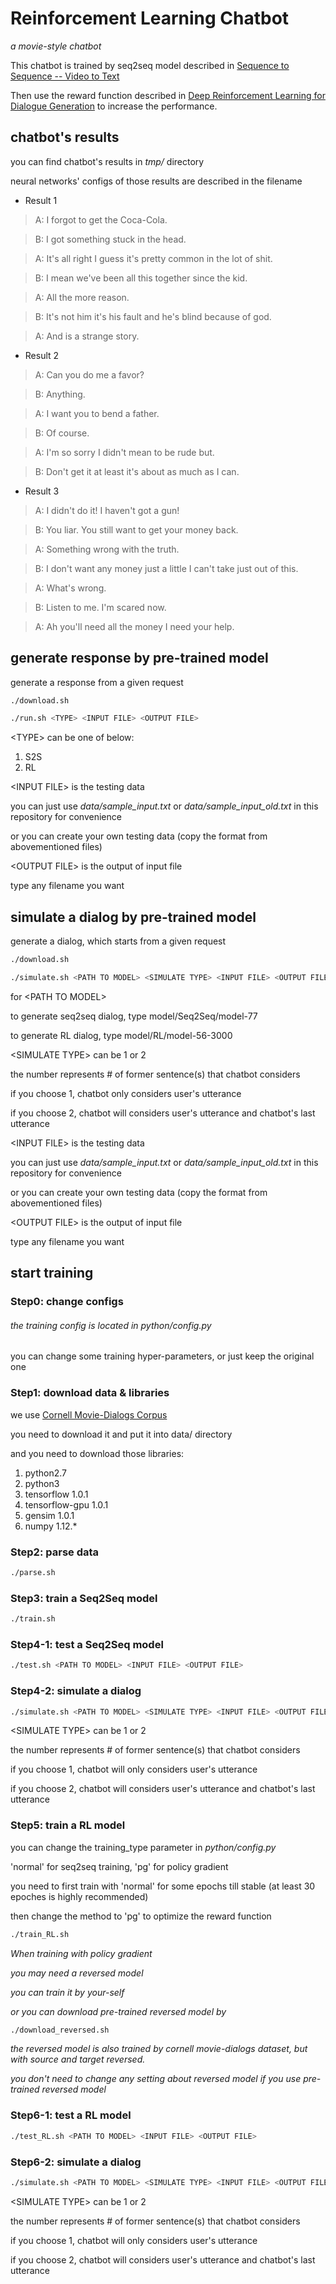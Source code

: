 # Reinforcement Learning Chatbot
*a movie-style chatbot*

This chatbot is trained by seq2seq model described in [Sequence to Sequence -- Video to Text](https://arxiv.org/abs/1505.00487)

Then use the reward function described in [Deep Reinforcement Learning for Dialogue Generation](https://arxiv.org/abs/1606.01541) to increase the performance.

## chatbot's results
you can find chatbot's results in *tmp/* directory

neural networks' configs of those results are described in the filename

* Result 1
>A: I forgot to get the Coca-Cola.

>B: I got something stuck in the head.

>A: It's all right I guess it's pretty common in the lot of shit.

>B: I mean we've been all this together since the kid.

>A: All the more reason.

>B: It's not him it's his fault and he's blind because of god.

>A: And is a strange story.

* Result 2
>A: Can you do me a favor?

>B: Anything.

>A: I want you to bend a father.

>B: Of course.

>A: I'm so sorry I didn't mean to be rude but.

>B: Don't get it at least it's about as much as I can.

* Result 3
>A: I didn't do it! I haven't got a gun!

>B: You liar. You still want to get your money back.

>A: Something wrong with the truth.

>B: I don't want any money just a little I can't take just out of this.

>A: What's wrong.

>B: Listen to me. I'm scared now.

>A: Ah you'll need all the money I need your help.

## generate response by pre-trained model
generate a response from a given request
```bash
./download.sh
```
```bash
./run.sh <TYPE> <INPUT FILE> <OUTPUT FILE>
```
\<TYPE\> can be one of below:
1. S2S
2. RL

\<INPUT FILE\> is the testing data

you can just use *data/sample_input.txt* or *data/sample_input_old.txt* in this repository for convenience

or you can create your own testing data (copy the format from abovementioned files)

\<OUTPUT FILE\> is the output of input file

type any filename you want

## simulate a dialog by pre-trained model
generate a dialog, which starts from a given request
```bash
./download.sh
```
```bash
./simulate.sh <PATH TO MODEL> <SIMULATE TYPE> <INPUT FILE> <OUTPUT FILE>
```
for \<PATH TO MODEL\>

to generate seq2seq dialog, type model/Seq2Seq/model-77

to generate RL dialog, type model/RL/model-56-3000

\<SIMULATE TYPE\> can be 1 or 2

the number represents # of former sentence(s) that chatbot considers

if you choose 1, chatbot only considers user's utterance

if you choose 2, chatbot will considers user's utterance and chatbot's last utterance

\<INPUT FILE\> is the testing data

you can just use *data/sample_input.txt* or *data/sample_input_old.txt* in this repository for convenience

or you can create your own testing data (copy the format from abovementioned files)

\<OUTPUT FILE\> is the output of input file

type any filename you want

## start training
### Step0: change configs
###### the training config is located in *python/config.py*

you can change some training hyper-parameters, or just keep the original one

### Step1: download data & libraries
we use [Cornell Movie-Dialogs Corpus](https://www.cs.cornell.edu/~cristian/Cornell_Movie-Dialogs_Corpus.html)

you need to download it and put it into data/ directory

and you need to download those libraries:
1. python2.7
2. python3
3. tensorflow 1.0.1
4. tensorflow-gpu 1.0.1
5. gensim 1.0.1
6. numpy 1.12.*

### Step2: parse data
```bash
./parse.sh
```

### Step3: train a Seq2Seq model
```bash
./train.sh
```

### Step4-1: test a Seq2Seq model
```bash
./test.sh <PATH TO MODEL> <INPUT FILE> <OUTPUT FILE>
```

### Step4-2: simulate a dialog
```bash
./simulate.sh <PATH TO MODEL> <SIMULATE TYPE> <INPUT FILE> <OUTPUT FILE>
```
\<SIMULATE TYPE\> can be 1 or 2

the number represents # of former sentence(s) that chatbot considers

if you choose 1, chatbot will only considers user's utterance

if you choose 2, chatbot will considers user's utterance and chatbot's last utterance

### Step5: train a RL model
you can change the training_type parameter in *python/config.py*

'normal' for seq2seq training, 'pg' for policy gradient

you need to first train with 'normal' for some epochs till stable (at least 30 epoches is highly recommended)

then change the method to 'pg' to optimize the reward function

```bash
./train_RL.sh
```

*When training with policy gradient*

*you may need a reversed model*

*you can train it by your-self*

*or you can download pre-trained reversed model by*
```bash
./download_reversed.sh
```
*the reversed model is also trained by cornell movie-dialogs dataset, but with source and target reversed.*

*you don't need to change any setting about reversed model if you use pre-trained reversed model*

### Step6-1: test a RL model
```bash
./test_RL.sh <PATH TO MODEL> <INPUT FILE> <OUTPUT FILE>
```

### Step6-2: simulate a dialog
```bash
./simulate.sh <PATH TO MODEL> <SIMULATE TYPE> <INPUT FILE> <OUTPUT FILE>
```
\<SIMULATE TYPE\> can be 1 or 2

the number represents # of former sentence(s) that chatbot considers

if you choose 1, chatbot will only considers user's utterance

if you choose 2, chatbot will considers user's utterance and chatbot's last utterance
